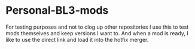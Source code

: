 # Personal-BL3-mods
For testing purposes and not to clog up other repositories 
I use this to test mods themselves and keep versions I want to.
And when a mod is ready, I like to use the direct link and load it into the hotfix merger.
